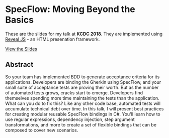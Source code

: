 # SpecFlow: Moving Beyond the Basics

These are the slides for my talk at **KCDC 2018**. They are implemented using [Reveal JS](https://revealjs.com) - an HTML presenation framework.

[View the Slides](https://joebuschmann.github.io/specflow-moving-beyond-the-basics)

## Abstract

So your team has implemented BDD to generate acceptance criteria for its applications. Developers are binding the Gherkin using SpecFlow, and your small suite of acceptance tests are proving their worth. But as the number of automated tests grows, cracks start to emerge. Developers find themselves spending more time maintaining the tests than the application. What can you do to fix this? Like any other code base, automated tests will accumulate technical debt over time. In this talk, I will present best practices for creating modular reusable SpecFlow bindings in C#. You'll learn how to use regular expressions, dependency injection, step argument transformations, and more to create a set of flexible bindings that can be composed to cover new scenarios.
